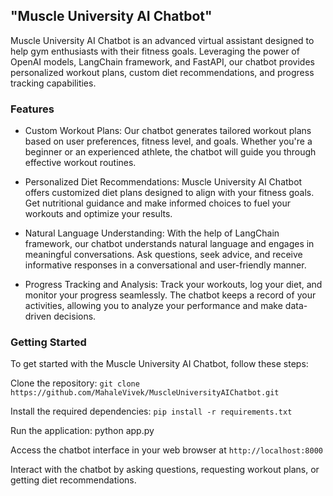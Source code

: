 ## "Muscle University AI Chatbot"

Muscle University AI Chatbot is an advanced virtual assistant designed to help gym enthusiasts with their fitness goals. Leveraging the power of OpenAI models, LangChain framework, and FastAPI, our chatbot provides personalized workout plans, custom diet recommendations, and progress tracking capabilities.

### Features
- Custom Workout Plans: Our chatbot generates tailored workout plans based on user preferences, fitness level, and goals. Whether you're a beginner or an experienced athlete, the chatbot will guide you through effective workout routines.

- Personalized Diet Recommendations: Muscle University AI Chatbot offers customized diet plans designed to align with your fitness goals. Get nutritional guidance and make informed choices to fuel your workouts and optimize your results.

- Natural Language Understanding: With the help of LangChain framework, our chatbot understands natural language and engages in meaningful conversations. Ask questions, seek advice, and receive informative responses in a conversational and user-friendly manner.

- Progress Tracking and Analysis: Track your workouts, log your diet, and monitor your progress seamlessly. The chatbot keeps a record of your activities, allowing you to analyze your performance and make data-driven decisions.

### Getting Started
To get started with the Muscle University AI Chatbot, follow these steps:

Clone the repository: `git clone https://github.com/MahaleVivek/MuscleUniversityAIChatbot.git`

Install the required dependencies: `pip install -r requirements.txt`

Run the application: python app.py

Access the chatbot interface in your web browser at `http://localhost:8000`

Interact with the chatbot by asking questions, requesting workout plans, or getting diet recommendations.


